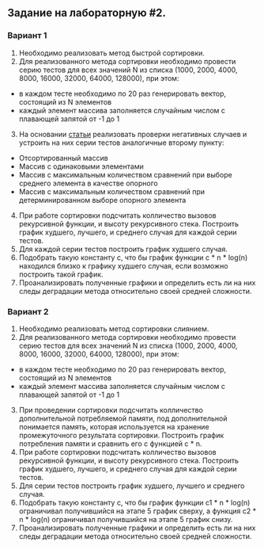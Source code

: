 Задание на лабораторную #2.
------------------

### Вариант 1

1. Необходимо реализовать метод быстрой сортировки.
2. Для реализованного метода сортировки необходимо провести серию тестов для всех значений N из списка (1000, 2000, 4000, 8000, 16000, 32000, 64000, 128000), при этом:  
- в каждом тесте необходимо по 20 раз генерировать вектор, состоящий из N элементов
- каждый элемент массива заполняется случайным числом с плавающей запятой от -1 до 1
3. На основании [статьи](https://neerc.ifmo.ru/wiki/index.php?title=%D0%91%D1%8B%D1%81%D1%82%D1%80%D0%B0%D1%8F_%D1%81%D0%BE%D1%80%D1%82%D0%B8%D1%80%D0%BE%D0%B2%D0%BA%D0%B0#.D0.A1.D0.BF.D0.BE.D1.81.D0.BE.D0.B1_.D0.BF.D0.BE.D1.81.D1.82.D1.80.D0.BE.D0.B8.D1.82.D1.8C_.D0.BC.D0.B0.D1.81.D1.81.D0.B8.D0.B2_.D1.81_.D0.BC.D0.B0.D0.BA.D1.81.D0.B8.D0.BC.D0.B0.D0.BB.D1.8C.D0.BD.D1.8B.D0.BC_.D0.BA.D0.BE.D0.BB.D0.B8.D1.87.D0.B5.D1.81.D1.82.D0.B2.D0.BE.D0.BC_.D1.81.D1.80.D0.B0.D0.B2.D0.BD.D0.B5.D0.BD.D0.B8.D0.B9_.D0.BF.D1.80.D0.B8_.D0.B2.D1.8B.D0.B1.D0.BE.D1.80.D0.B5_.D1.81.D1.80.D0.B5.D0.B4.D0.BD.D0.B5.D0.B3.D0.BE_.D1.8D.D0.BB.D0.B5.D0.BC.D0.B5.D0.BD.D1.82.D0.B0_.D0.B2_.D0.BA.D0.B0.D1.87.D0.B5.D1.81.D1.82.D0.B2.D0.B5_.D0.BE.D0.BF.D0.BE.D1.80.D0.BD.D0.BE.D0.B3.D0.BE)
   реализовать проверки негативных случаев и устроить на них серии тестов аналогичные второму пункту:
  - Отсортированный массив
  - Массив с одинаковыми элементами
  - Массив с максимальным количеством сравнений при выборе среднего элемента в качестве опорного
  - Массив с максимальным количеством сравнений при детерминированном выборе опорного элемента
4. При работе сортировки подсчитать колличество вызовов рекурсивной функции, и высоту рекурсивного стека. Построить график худшего, лучшего, и среднего случая для каждой серии тестов.
5. Для каждой серии тестов построить график худшего случая.
6. Подобрать такую константу c, что бы график функции c * n * log(n) находился близко к графику худшего случая, если возможно построить такой график.
7. Проанализировать полученные графики и определить есть ли на них следы деградации метода относительно своей средней сложности.

### Вариант 2

1. Необходимо реализовать метод сортировки слиянием.
2. Для реализованного метода сортировки необходимо провести серию тестов для всех значений N из списка (1000, 2000, 4000, 8000, 16000, 32000, 64000, 128000), при этом:  
- в каждом тесте необходимо по 20 раз генерировать вектор, состоящий из N элементов
- каждый элемент массива заполняется случайным числом с плавающей запятой от -1 до 1
3. При проведении сортировки подсчитать колличество дополнительной потребляемой памяти, под дополнительной понимается память, которая используется на хранение промежуточного результата сортировки. Построить график потребления памяти и сравнить его с функцией c * n.
4. При работе сортировки подсчитать колличество вызовов рекурсивной функции, и высоту рекурсивного стека. Построить график худшего, лучшего, и среднего случая для каждой серии тестов.
5. Для серии тестов построить график худшего, лучшего и среднего случая.
6. Подобрать такую константу c, что бы график функции c1 * n * log(n) ограничивал получившийся на этапе 5 график сверху, а функция c2 * n * log(n) ограничивал получившийся на этапе 5 график снизу.
7. Проанализировать полученные графики и определить есть ли на них следы деградации метода относительно своей средней сложности.
